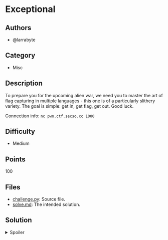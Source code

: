 # Exceptional

## Authors

- @larrabyte

## Category

- Misc

## Description

To prepare you for the upcoming alien war, we need you to master the art of flag capturing in multiple languages - this one is of a particularly slithery variety. The goal is simple: get in, get flag, get out. Good luck.

Connection info: `nc pwn.ctf.secso.cc 1000`

## Difficulty

- Medium

## Points

100

## Files

- [challenge.py](./src/challenge.py): Source file.
- [solve.md](./solve.md): The intended solution.

## Solution

<details>
<summary>Spoiler</summary>

### Idea

To raise an exception that doesn't derive from `OSError`.

### Walkthrough

1. **Getting a cursory overview.**
    - Simply reading and running the challenge source is always a good first step to finding a solution.
    - The program seems to take a filesystem path as input and compares the read file data to a flag variable.
2. **So... initial ideas?**
    - An idea that may come to mind is to brute force paths until we find the flag.
    - However, we are working with a completely unknown box (except for the fact that it runs Python).
    - To make matters worse, the flag file may not even exist.
3. **Perhaps some further insight may be required.**
    - The name of a challenge is more often than not a clue for finding the intended solution.
    - This challenge is named `exceptional`, and the source does in fact take advantage of exception handling.
    - Perhaps we should focus our attention there?
4. **A theoretical analysis.**
    - What would happen if `open` threw an exception? In our case, we catch all exceptions derived from
    `OSError`, print out an error message and then exit.
    - What if `open` threw an exception that didn't derive from `OSError`? The call to `matches` is also wrapped in a try-catch block, which then prints the flag based on the value of `matches`.
    - But the function and the variable have the same name?
    - If the function exits early via an exception, then the `if` statement will be using the function itself as a boolean, which always evaluates to `True` in Python.
5. **Drafting up a solution.**
    - Our goal now is to get `matches` to throw an exception that doesn't derive from `OSError`.
    - The documentation seems to indicate that `OSError`-derived exceptions are raised when a file can't be opened.
    - From this point, there are two paths one can take.
6. **Just a little bit of fuzzing.**
    - The type hinting and assertions allow for `bytes` to be passed as well as `str` objects.
    - Perhaps this could be the path to a solution? Let's test on a local Python interpreter.
    - The simplest instance of a `bytes` object is the empty byte string. Running `open(b"")` raises `FileNotFoundError`, which derives from `OSError`.
    - OK, how about a null byte? Running `open("b\x00")` raises `ValueError`!
    - And there we have the intended solution.
7. **An alternative route.**
    - Note that the documentation says that `OSError`-derived exceptions are raised when a file can't be opened.
    - What about while reading? By default, `open` will attempt to read and decode file data as text (specifically, it expects UTF-8 strings).
    - Passing it the path of a non-UTF-8 file (say, a binary) will cause `file.read()` to raise `UnicodeDecodeError`!
    - With some simple testing, we can pass `/bin/ls` (or any other binary filepath) and similarly get the flag.
    - This *technically* requires knowledge of the filesystem layout of the server, which was not given, however many people made the reasonable assumption that the box ran on Linux and simply passed in the path to a standard binary.

### Flag

`BEGINNER{4nd_i_7h0ugh7_j4v45cr1p7_w4s_w31rd}`

</details>

